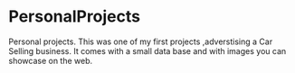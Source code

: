 # PersonalProjects
Personal projects.
This was one of my first projects ,adverstising a Car Selling  business. It comes with a small data base and with images you can showcase on the web.
